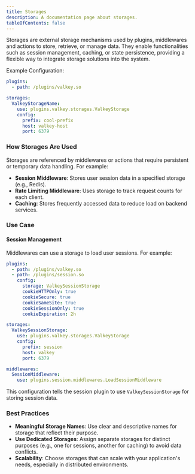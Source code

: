 ```yaml
---
title: Storages
description: A documentation page about storages.
tableOfContents: false
---
```


Storages are external storage mechanisms used by plugins, middlewares and actions to store, retrieve, or manage data. They enable functionalities such as session management, caching, or state persistence, providing a flexible way to integrate storage solutions into the system.

Example Configuration:

```yaml title="plugins.yaml"
plugins:
  - path: /plugins/valkey.so
```

```yaml title="storages.yaml"
storages:
  ValkeyStorageName:
    use: plugins.valkey.storages.ValkeyStorage
    config:
      prefix: cool-prefix
      host: valkey-host
      port: 6379
```

### How Storages Are Used

Storages are referenced by middlewares or actions that require persistent or temporary data handling. For example:

- **Session Middleware**: Stores user session data in a specified storage (e.g., Redis).
- **Rate Limiting Middleware**: Uses storage to track request counts for each client.
- **Caching**: Stores frequently accessed data to reduce load on backend services.

### Use Case

#### Session Management

Middlewares can use a storage to load user sessions. For example:

```yaml title="plugins.yaml"
plugins:
  - path: /plugins/valkey.so
  - path: /plugins/session.so
    config:
      storage: ValkeySessionStorage
      cookieHTTPOnly: true
      cookieSecure: true
      cookieSameSite: true
      cookieSessionOnly: true
      cookieExpiration: 2h
```

```yaml title="storages.yaml"
storages:
  ValkeySessionStorage:
    use: plugins.valkey.storages.ValkeyStorage
    config:
      prefix: session
      host: valkey
      port: 6379
```

```yaml title="middlewares.yaml"
middlewares:
  SessionMiddleware:
    use: plugins.session.middlewares.LoadSessionMiddleware
```

This configuration tells the session plugin to use `ValkeySessionStorage` for storing session data.

### Best Practices

- **Meaningful Storage Names**: Use clear and descriptive names for storage that reflect their purpose.
- **Use Dedicated Storages**: Assign separate storages for distinct purposes (e.g., one for sessions, another for caching) to avoid data conflicts.
- **Scalability**: Choose storages that can scale with your application's needs, especially in distributed environments.
